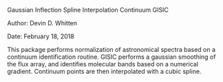 Gaussian Inflection Spline Interpolation Continuum
GISIC

Author: Devin D. Whitten

Date: February 18, 2018

This package performs normalization of astronomical spectra based on a continuum identification routine.
GISIC performs a gaussian smoothing of the flux array, and identifies molecular bands based on a numerical gradient. Continuum points are then interpolated with a cubic spline.



